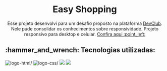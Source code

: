 <h1 align="center">Easy Shopping </h1>

<p align="center">Esse projeto desenvolvi para um desafio proposto na plataforma <a href="https://rodolfomori.com.br/devclub"/> DevClub</a>. Nele pude consolidar os conhecimentos sobre responsividade. Projeto responsivo para desktop e celular. <a href="https://raquelferreira1.github.io/Easy-Shopping/"/>Confira aqui :point_left:	</a></p>

<h2> :hammer_and_wrench: Tecnologias utilizadas: </h2> <img src="https://camo.githubusercontent.com/c8d13e1c596a6726b1da8475a9299fac133f95ef009083b48be01f975a44987e/68747470733a2f2f696d672e736869656c64732e696f2f62616467652f2d48544d4c2d3035313232413f7374796c653d666c6174266c6f676f3d48544d4c35" alt=logo-html/>
<img src="https://camo.githubusercontent.com/d738d76484d50c8345c2d01e39364b707285bc7936140858e7909dfe6424efb2/68747470733a2f2f696d672e736869656c64732e696f2f62616467652f2d4353532d3035313232413f7374796c653d666c6174266c6f676f3d43535333266c6f676f436f6c6f723d313537324236" alt=logo-css/>

<img src="https://github.com/raquelferreira1/Projeto-Easy-Shopping-Responsivo/blob/master/celular.png?raw=true">

<img src="https://github.com/raquelferreira1/Projeto-Easy-Shopping-Responsivo/blob/master/desktop.png?raw=true">


